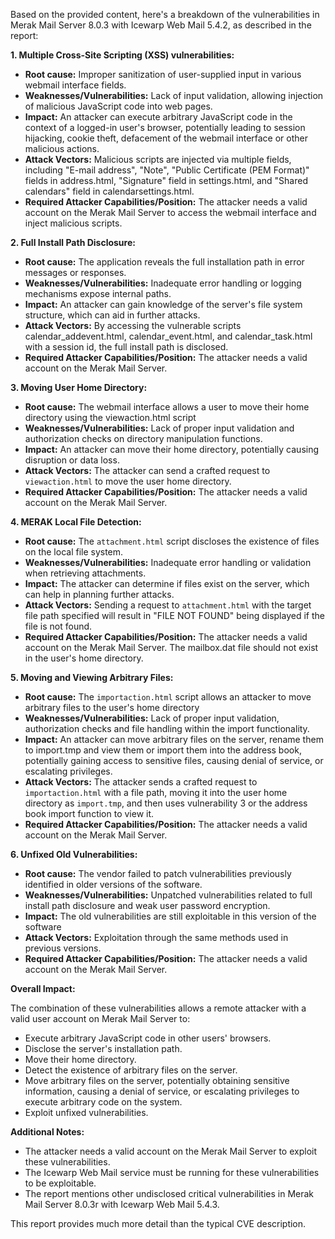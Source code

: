 Based on the provided content, here's a breakdown of the vulnerabilities in Merak Mail Server 8.0.3 with Icewarp Web Mail 5.4.2, as described in the report:

**1. Multiple Cross-Site Scripting (XSS) vulnerabilities:**

*   **Root cause:**  Improper sanitization of user-supplied input in various webmail interface fields.
*   **Weaknesses/Vulnerabilities:** Lack of input validation, allowing injection of malicious JavaScript code into web pages.
*   **Impact:**  An attacker can execute arbitrary JavaScript code in the context of a logged-in user's browser, potentially leading to session hijacking, cookie theft, defacement of the webmail interface or other malicious actions.
*   **Attack Vectors:** Malicious scripts are injected via multiple fields, including "E-mail address", "Note", "Public Certificate (PEM Format)" fields in address.html, "Signature" field in settings.html, and "Shared calendars" field in calendarsettings.html.
*   **Required Attacker Capabilities/Position:** The attacker needs a valid account on the Merak Mail Server to access the webmail interface and inject malicious scripts.

**2. Full Install Path Disclosure:**

*   **Root cause:** The application reveals the full installation path in error messages or responses.
*   **Weaknesses/Vulnerabilities:** Inadequate error handling or logging mechanisms expose internal paths.
*   **Impact:** An attacker can gain knowledge of the server's file system structure, which can aid in further attacks.
*  **Attack Vectors:** By accessing the vulnerable scripts calendar_addevent.html, calendar_event.html, and calendar_task.html with a session id, the full install path is disclosed.
*   **Required Attacker Capabilities/Position:** The attacker needs a valid account on the Merak Mail Server.

**3. Moving User Home Directory:**

*  **Root cause:** The webmail interface allows a user to move their home directory using the viewaction.html script
*  **Weaknesses/Vulnerabilities:** Lack of proper input validation and authorization checks on directory manipulation functions.
*   **Impact:** An attacker can move their home directory, potentially causing disruption or data loss.
*   **Attack Vectors:** The attacker can send a crafted request to `viewaction.html` to move the user home directory.
*   **Required Attacker Capabilities/Position:** The attacker needs a valid account on the Merak Mail Server.

**4. MERAK Local File Detection:**

*   **Root cause:** The `attachment.html` script discloses the existence of files on the local file system.
*   **Weaknesses/Vulnerabilities:** Inadequate error handling or validation when retrieving attachments.
*   **Impact:** The attacker can determine if files exist on the server, which can help in planning further attacks.
*   **Attack Vectors:** Sending a request to `attachment.html` with the target file path specified will result in "FILE NOT FOUND" being displayed if the file is not found.
*   **Required Attacker Capabilities/Position:** The attacker needs a valid account on the Merak Mail Server. The mailbox.dat file should not exist in the user's home directory.

**5. Moving and Viewing Arbitrary Files:**

*  **Root cause:** The `importaction.html` script allows an attacker to move arbitrary files to the user's home directory
*  **Weaknesses/Vulnerabilities:** Lack of proper input validation, authorization checks and file handling within the import functionality.
*   **Impact:** An attacker can move arbitrary files on the server, rename them to import.tmp and view them or import them into the address book, potentially gaining access to sensitive files, causing denial of service, or escalating privileges.
*   **Attack Vectors:** The attacker sends a crafted request to `importaction.html` with a file path, moving it into the user home directory as `import.tmp`, and then uses vulnerability 3 or the address book import function to view it.
*   **Required Attacker Capabilities/Position:** The attacker needs a valid account on the Merak Mail Server.

**6. Unfixed Old Vulnerabilities:**

*   **Root cause:** The vendor failed to patch vulnerabilities previously identified in older versions of the software.
*  **Weaknesses/Vulnerabilities:** Unpatched vulnerabilities related to full install path disclosure and weak user password encryption.
*  **Impact:** The old vulnerabilities are still exploitable in this version of the software
*  **Attack Vectors:** Exploitation through the same methods used in previous versions.
*   **Required Attacker Capabilities/Position:** The attacker needs a valid account on the Merak Mail Server.

**Overall Impact:**

The combination of these vulnerabilities allows a remote attacker with a valid user account on Merak Mail Server to:

*   Execute arbitrary JavaScript code in other users' browsers.
*   Disclose the server's installation path.
*   Move their home directory.
*   Detect the existence of arbitrary files on the server.
*   Move arbitrary files on the server, potentially obtaining sensitive information, causing a denial of service, or escalating privileges to execute arbitrary code on the system.
*   Exploit unfixed vulnerabilities.

**Additional Notes:**

*   The attacker needs a valid account on the Merak Mail Server to exploit these vulnerabilities.
*   The Icewarp Web Mail service must be running for these vulnerabilities to be exploitable.
*   The report mentions other undisclosed critical vulnerabilities in Merak Mail Server 8.0.3r with Icewarp Web Mail 5.4.3.

This report provides much more detail than the typical CVE description.